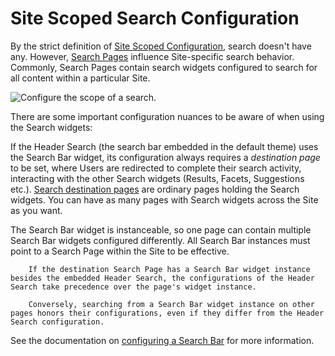 # Site Scoped Search Configuration

By the strict definition of [Site Scoped Configuration](https://help.liferay.com/hc/en-us/articles/360029131551-Introduction-to-Setting-Up#configuration-scope), search doesn't have any. However, [Search Pages](https://help.liferay.com/hc/en-us/articles/360028821052-Configuring-Search-Pages) influence Site-specific search behavior. Commonly, Search Pages contain search widgets configured to search for all content within a particular Site.

![Configure the scope of a search.](./configuring-search/images/02.png)

There are some important configuration nuances to be aware of when using the Search widgets:

If the Header Search (the search bar embedded in the default theme) uses the Search Bar widget, its configuration always requires a _destination page_ to be set, where Users are redirected to complete their search activity, interacting with the other Search widgets (Results, Facets, Suggestions etc.). [Search destination pages](https://help.liferay.com/hc/en-us/articles/360028821052-Configuring-Search-Pages) are ordinary pages holding the Search widgets. You can have as many pages with Search widgets across the Site as you want.

The Search Bar widget is instanceable, so one page can contain multiple Search Bar widgets configured differently. All Search Bar instances must point to a Search Page within the Site to be effective.

```important::
    If the destination Search Page has a Search Bar widget instance besides the embedded Header Search, the configurations of the Header Search take precedence over the page's widget instance.

    Conversely, searching from a Search Bar widget instance on other pages honors their configurations, even if they differ from the Header Search configuration.
```

See the documentation on [configuring a Search Bar](https://help.liferay.com/hc/en-us/articles/360029133811-Searching-for-Assets#configuring-the-search-bar) for more information.
